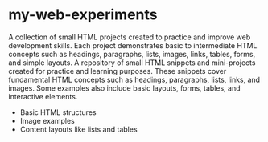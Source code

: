 # my-web-experiments
A collection of small HTML projects created to practice and improve web development skills. Each project demonstrates basic to intermediate HTML concepts such as headings, paragraphs, lists, images, links, tables, forms, and simple layouts.
A repository of small HTML snippets and mini-projects created for practice and learning purposes.
These snippets cover fundamental HTML concepts such as headings, paragraphs, lists, links, and images.
Some examples also include basic layouts, forms, tables, and interactive elements.

- Basic HTML structures
- Image examples
- Content layouts like lists and tables
